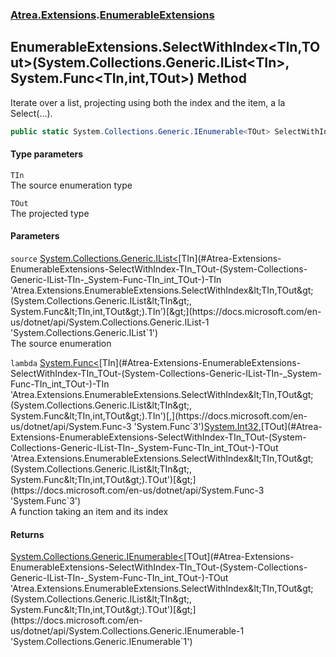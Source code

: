 ### [Atrea.Extensions](./Atrea-Extensions.md 'Atrea.Extensions').[EnumerableExtensions](./Atrea-Extensions-EnumerableExtensions.md 'Atrea.Extensions.EnumerableExtensions')
## EnumerableExtensions.SelectWithIndex&lt;TIn,TOut&gt;(System.Collections.Generic.IList&lt;TIn&gt;, System.Func&lt;TIn,int,TOut&gt;) Method
Iterate over a list, projecting using both the index and the item, a la Select(...).  
```csharp
public static System.Collections.Generic.IEnumerable<TOut> SelectWithIndex<TIn,TOut>(this System.Collections.Generic.IList<TIn> source, System.Func<TIn,int,TOut> lambda);
```
#### Type parameters
<a name='Atrea-Extensions-EnumerableExtensions-SelectWithIndex-TIn_TOut-(System-Collections-Generic-IList-TIn-_System-Func-TIn_int_TOut-)-TIn'></a>
`TIn`  
The source enumeration type  
  
<a name='Atrea-Extensions-EnumerableExtensions-SelectWithIndex-TIn_TOut-(System-Collections-Generic-IList-TIn-_System-Func-TIn_int_TOut-)-TOut'></a>
`TOut`  
The projected type  
  
#### Parameters
<a name='Atrea-Extensions-EnumerableExtensions-SelectWithIndex-TIn_TOut-(System-Collections-Generic-IList-TIn-_System-Func-TIn_int_TOut-)-source'></a>
`source` [System.Collections.Generic.IList&lt;](https://docs.microsoft.com/en-us/dotnet/api/System.Collections.Generic.IList-1 'System.Collections.Generic.IList`1')[TIn](#Atrea-Extensions-EnumerableExtensions-SelectWithIndex-TIn_TOut-(System-Collections-Generic-IList-TIn-_System-Func-TIn_int_TOut-)-TIn 'Atrea.Extensions.EnumerableExtensions.SelectWithIndex&lt;TIn,TOut&gt;(System.Collections.Generic.IList&lt;TIn&gt;, System.Func&lt;TIn,int,TOut&gt;).TIn')[&gt;](https://docs.microsoft.com/en-us/dotnet/api/System.Collections.Generic.IList-1 'System.Collections.Generic.IList`1')  
The source enumeration  
  
<a name='Atrea-Extensions-EnumerableExtensions-SelectWithIndex-TIn_TOut-(System-Collections-Generic-IList-TIn-_System-Func-TIn_int_TOut-)-lambda'></a>
`lambda` [System.Func&lt;](https://docs.microsoft.com/en-us/dotnet/api/System.Func-3 'System.Func`3')[TIn](#Atrea-Extensions-EnumerableExtensions-SelectWithIndex-TIn_TOut-(System-Collections-Generic-IList-TIn-_System-Func-TIn_int_TOut-)-TIn 'Atrea.Extensions.EnumerableExtensions.SelectWithIndex&lt;TIn,TOut&gt;(System.Collections.Generic.IList&lt;TIn&gt;, System.Func&lt;TIn,int,TOut&gt;).TIn')[,](https://docs.microsoft.com/en-us/dotnet/api/System.Func-3 'System.Func`3')[System.Int32](https://docs.microsoft.com/en-us/dotnet/api/System.Int32 'System.Int32')[,](https://docs.microsoft.com/en-us/dotnet/api/System.Func-3 'System.Func`3')[TOut](#Atrea-Extensions-EnumerableExtensions-SelectWithIndex-TIn_TOut-(System-Collections-Generic-IList-TIn-_System-Func-TIn_int_TOut-)-TOut 'Atrea.Extensions.EnumerableExtensions.SelectWithIndex&lt;TIn,TOut&gt;(System.Collections.Generic.IList&lt;TIn&gt;, System.Func&lt;TIn,int,TOut&gt;).TOut')[&gt;](https://docs.microsoft.com/en-us/dotnet/api/System.Func-3 'System.Func`3')  
A function taking an item and its index  
  
#### Returns
[System.Collections.Generic.IEnumerable&lt;](https://docs.microsoft.com/en-us/dotnet/api/System.Collections.Generic.IEnumerable-1 'System.Collections.Generic.IEnumerable`1')[TOut](#Atrea-Extensions-EnumerableExtensions-SelectWithIndex-TIn_TOut-(System-Collections-Generic-IList-TIn-_System-Func-TIn_int_TOut-)-TOut 'Atrea.Extensions.EnumerableExtensions.SelectWithIndex&lt;TIn,TOut&gt;(System.Collections.Generic.IList&lt;TIn&gt;, System.Func&lt;TIn,int,TOut&gt;).TOut')[&gt;](https://docs.microsoft.com/en-us/dotnet/api/System.Collections.Generic.IEnumerable-1 'System.Collections.Generic.IEnumerable`1')  
